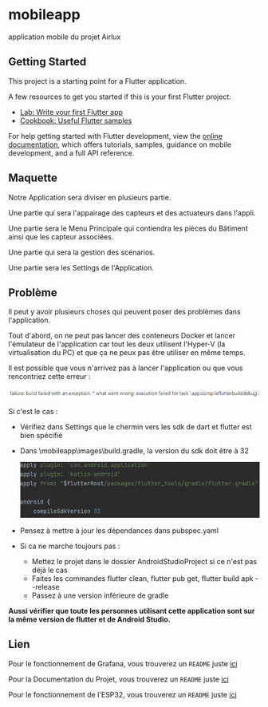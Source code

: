 # mobileapp

application mobile du projet Airlux

## Getting Started

This project is a starting point for a Flutter application.

A few resources to get you started if this is your first Flutter project:

- [Lab: Write your first Flutter app](https://docs.flutter.dev/get-started/codelab)
- [Cookbook: Useful Flutter samples](https://docs.flutter.dev/cookbook)

For help getting started with Flutter development, view the
[online documentation](https://docs.flutter.dev/), which offers tutorials,
samples, guidance on mobile development, and a full API reference.

## Maquette



Notre Application sera diviser en plusieurs partie.

Une partie qui sera l'appairage des capteurs et des actuateurs dans l'appli.

Une partie sera le Menu Principale qui contiendra les pièces du Bâtiment ainsi que les capteur associées.

Une partie qui sera la gestion des scénarios.

Une partie sera les Settings de l'Application.

## Problème

Il peut y avoir plusieurs choses qui peuvent poser des problèmes dans l'application.

Tout d'abord, on ne peut pas lancer des conteneurs Docker et lancer l'émulateur de l'application car tout les deux utilisent l'Hyper-V (la virtualisation du PC) et que ça ne peux pas être utiliser en même temps.

Il est possible que vous n'arrivez pas à lancer l'application ou que vous rencontriez cette erreur :

![Erreur lors du build](./images/error_build.gif)

Si c'est le cas :
- Vérifiez dans Settings que le chermin vers les sdk de dart et flutter est bien spécifié
- Dans \mobileapp\images\build.gradle, la version du sdk doit être à 32 
  
   ![build.gradle](./images/build_gradle.gif)
- Pensez à mettre à jour les dépendances dans pubspec.yaml
- Si ca ne marche toujours pas :
   - Mettez le projet dans le dossier AndroidStudioProject si ce n'est pas déjà le cas
   - Faites les commandes flutter clean, flutter pub get, flutter build apk --release
   - Passez à une version inférieure de gradle
   
**Aussi vérifier que toute les personnes utilisant cette application sont sur la même version de flutter et de Android Studio.**


## Lien

Pour le fonctionnement de Grafana, vous trouverez un `README` juste [ici](/Documentation/Grafana/README.md)

Pour la Documentation du Projet, vous trouverez un `README` juste [ici](/Documentation/README.md)

Pour le fonctionnement de l'ESP32, vous trouverez un `README` juste [ici](/Documentation/ESP32//README.md)

